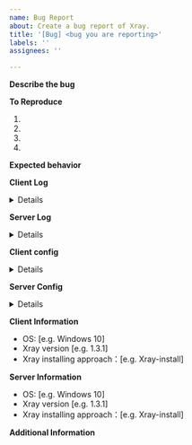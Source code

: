 ```yaml
---
name: Bug Report
about: Create a bug report of Xray.
title: '[Bug] <bug you are reporting>'
labels: ''
assignees: ''

---
```


<!-- Thanks for your reporting.
1. This issue is used to submit a bug of Xray. If you are not sure, please give feedback in the group.
2. Please check the existing issues, discussions and documentation in detail. Issue which report a known bug may be closed.
3. Please don't report issue like "I can't use a feature". It's probably your fault.
4. You should fully complete the following contents.
5. Make sure that ALL of private information is covered up.
-->


**Describe the bug**
<!-- A clear and concise description of what the bug is. -->

**To Reproduce**
<!-- Steps to reproduce the behavior: -->
1.
2.
3.
4.

**Expected behavior**
<!-- A clear and concise description of what you expected to happen. -->

**Client Log**

<details>

```
Please paste your client log here:


```

</details>

**Server Log**

<details>

```
Please paste your server log here:


```

</details>

**Client config**

<details>

```json
Please paste your client config file here:


```

</details>

**Server Config**

<details>

```json
Please paste your server config file here:


```

</details>

**Client Information**
 - OS: [e.g. Windows 10]
 - Xray version [e.g. 1.3.1]
 - Xray installing approach：[e.g. Xray-install]

**Server Information**
- OS: [e.g. Windows 10]
- Xray version [e.g. 1.3.1]
- Xray installing approach：[e.g. Xray-install]

**Additional Information**
<!-- Add any other information about the problem here. -->
